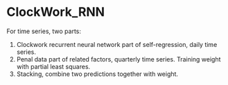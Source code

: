 # ClockWork_RNN
For time series, two parts:
1. Clockwork recurrent neural network part of self-regression, daily time series.
2. Penal data part of related factors, quarterly time series. Training weight with partial least squares.
3. Stacking, combine two predictions together with weight.
